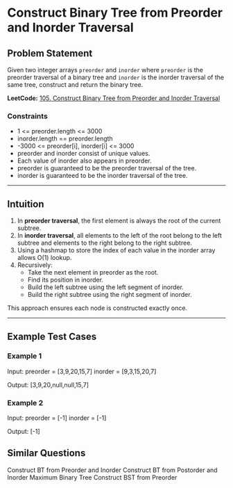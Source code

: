 # Construct Binary Tree from Preorder and Inorder Traversal

## Problem Statement

Given two integer arrays `preorder` and `inorder` where `preorder` is the preorder traversal of a binary tree and `inorder` is the inorder traversal of the same tree, construct and return the binary tree.

**LeetCode:** [105. Construct Binary Tree from Preorder and Inorder Traversal](https://leetcode.com/problems/construct-binary-tree-from-preorder-and-inorder-traversal/)

### Constraints
- 1 <= preorder.length <= 3000  
- inorder.length == preorder.length  
- -3000 <= preorder[i], inorder[i] <= 3000  
- preorder and inorder consist of unique values.  
- Each value of inorder also appears in preorder.  
- preorder is guaranteed to be the preorder traversal of the tree.  
- inorder is guaranteed to be the inorder traversal of the tree.

---

## Intuition

1. In **preorder traversal**, the first element is always the root of the current subtree.
2. In **inorder traversal**, all elements to the left of the root belong to the left subtree and elements to the right belong to the right subtree.
3. Using a hashmap to store the index of each value in the inorder array allows O(1) lookup.
4. Recursively:
   - Take the next element in preorder as the root.
   - Find its position in inorder.
   - Build the left subtree using the left segment of inorder.
   - Build the right subtree using the right segment of inorder.

This approach ensures each node is constructed exactly once.

---

## Example Test Cases

### Example 1
Input:
preorder = [3,9,20,15,7]
inorder = [9,3,15,20,7]

Output:
[3,9,20,null,null,15,7]

### Example 2
Input:
preorder = [-1]
inorder = [-1]

Output:
[-1]

## Similar Questions 
Construct BT from Preorder and Inorder
Construct BT from Postorder and Inorder
Maximum Binary Tree
Construct BST from Preorder
